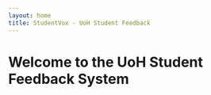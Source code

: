 ```yaml
---
layout: home
title: StudentVox - UoH Student Feedback
---
```

# Welcome to the UoH Student Feedback System
